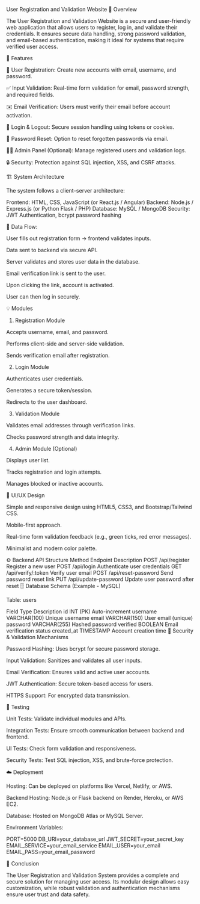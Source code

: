 User Registration and Validation Website
📘 Overview

The User Registration and Validation Website is a secure and user-friendly web application that allows users to register, log in, and validate their credentials. It ensures secure data handling, strong password validation, and email-based authentication, making it ideal for systems that require verified user access.

🚀 Features

🔐 User Registration: Create new accounts with email, username, and password.

✅ Input Validation: Real-time form validation for email, password strength, and required fields.

✉️ Email Verification: Users must verify their email before account activation.

🔑 Login & Logout: Secure session handling using tokens or cookies.

🔁 Password Reset: Option to reset forgotten passwords via email.

👨‍💻 Admin Panel (Optional): Manage registered users and validation logs.

🔒 Security: Protection against SQL injection, XSS, and CSRF attacks.

🏗️ System Architecture

The system follows a client–server architecture:

Frontend: HTML, CSS, JavaScript (or React.js / Angular)
Backend: Node.js / Express.js (or Python Flask / PHP)
Database: MySQL / MongoDB
Security: JWT Authentication, bcrypt password hashing

🔄 Data Flow:

User fills out registration form → frontend validates inputs.

Data sent to backend via secure API.

Server validates and stores user data in the database.

Email verification link is sent to the user.

Upon clicking the link, account is activated.

User can then log in securely.

💡 Modules
1. Registration Module

Accepts username, email, and password.

Performs client-side and server-side validation.

Sends verification email after registration.

2. Login Module

Authenticates user credentials.

Generates a secure token/session.

Redirects to the user dashboard.

3. Validation Module

Validates email addresses through verification links.

Checks password strength and data integrity.

4. Admin Module (Optional)

Displays user list.

Tracks registration and login attempts.

Manages blocked or inactive accounts.

🎨 UI/UX Design

Simple and responsive design using HTML5, CSS3, and Bootstrap/Tailwind CSS.

Mobile-first approach.

Real-time form validation feedback (e.g., green ticks, red error messages).

Minimalist and modern color palette.

⚙️ Backend API Structure
Method	Endpoint	Description
POST	/api/register	Register a new user
POST	/api/login	Authenticate user credentials
GET	/api/verify/:token	Verify user email
POST	/api/reset-password	Send password reset link
PUT	/api/update-password	Update user password after reset
🗄️ Database Schema (Example - MySQL)

Table: users

Field	Type	Description
id	INT (PK)	Auto-increment
username	VARCHAR(100)	Unique username
email	VARCHAR(150)	User email (unique)
password	VARCHAR(255)	Hashed password
verified	BOOLEAN	Email verification status
created_at	TIMESTAMP	Account creation time
🔐 Security & Validation Mechanisms

Password Hashing: Uses bcrypt for secure password storage.

Input Validation: Sanitizes and validates all user inputs.

Email Verification: Ensures valid and active user accounts.

JWT Authentication: Secure token-based access for users.

HTTPS Support: For encrypted data transmission.

🧪 Testing

Unit Tests: Validate individual modules and APIs.

Integration Tests: Ensure smooth communication between backend and frontend.

UI Tests: Check form validation and responsiveness.

Security Tests: Test SQL injection, XSS, and brute-force protection.

☁️ Deployment

Hosting: Can be deployed on platforms like Vercel, Netlify, or AWS.

Backend Hosting: Node.js or Flask backend on Render, Heroku, or AWS EC2.

Database: Hosted on MongoDB Atlas or MySQL Server.

Environment Variables:

PORT=5000
DB_URI=your_database_url
JWT_SECRET=your_secret_key
EMAIL_SERVICE=your_email_service
EMAIL_USER=your_email
EMAIL_PASS=your_email_password

📄 Conclusion

The User Registration and Validation System provides a complete and secure solution for managing user access. Its modular design allows easy customization, while robust validation and authentication mechanisms ensure user trust and data safety.
